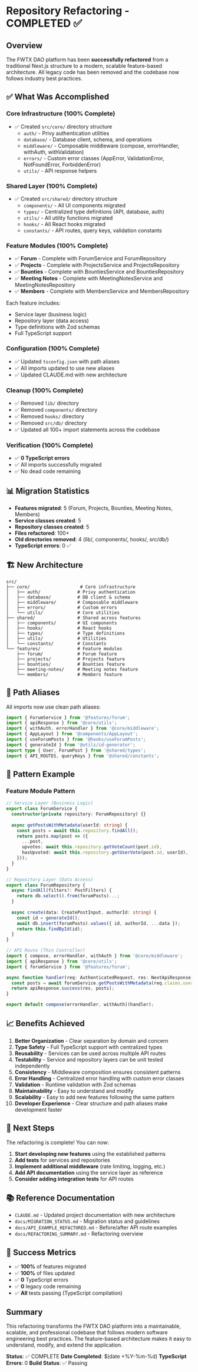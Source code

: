 # Repository Refactoring - COMPLETED ✅

## Overview

The FWTX DAO platform has been **successfully refactored** from a traditional Next.js structure to a modern, scalable feature-based architecture. All legacy code has been removed and the codebase now follows industry best practices.

## ✅ What Was Accomplished

### Core Infrastructure (100% Complete)
- ✅ Created `src/core/` directory structure
  - `auth/` - Privy authentication utilities
  - `database/` - Database client, schema, and operations
  - `middleware/` - Composable middleware (compose, errorHandler, withAuth, withValidation)
  - `errors/` - Custom error classes (AppError, ValidationError, NotFoundError, ForbiddenError)
  - `utils/` - API response helpers

### Shared Layer (100% Complete)
- ✅ Created `src/shared/` directory structure
  - `components/` - All UI components migrated
  - `types/` - Centralized type definitions (API, database, auth)
  - `utils/` - All utility functions migrated
  - `hooks/` - All React hooks migrated
  - `constants/` - API routes, query keys, validation constants

### Feature Modules (100% Complete)
- ✅ **Forum** - Complete with ForumService and ForumRepository
- ✅ **Projects** - Complete with ProjectsService and ProjectsRepository
- ✅ **Bounties** - Complete with BountiesService and BountiesRepository
- ✅ **Meeting Notes** - Complete with MeetingNotesService and MeetingNotesRepository
- ✅ **Members** - Complete with MembersService and MembersRepository

Each feature includes:
- Service layer (business logic)
- Repository layer (data access)
- Type definitions with Zod schemas
- Full TypeScript support

### Configuration (100% Complete)
- ✅ Updated `tsconfig.json` with path aliases
- ✅ All imports updated to use new aliases
- ✅ Updated CLAUDE.md with new architecture

### Cleanup (100% Complete)
- ✅ Removed `lib/` directory
- ✅ Removed `components/` directory
- ✅ Removed `hooks/` directory  
- ✅ Removed `src/db/` directory
- ✅ Updated all 100+ import statements across the codebase

### Verification (100% Complete)
- ✅ **0 TypeScript errors**
- ✅ All imports successfully migrated
- ✅ No dead code remaining

## 📊 Migration Statistics

- **Features migrated**: 5 (Forum, Projects, Bounties, Meeting Notes, Members)
- **Service classes created**: 5
- **Repository classes created**: 5
- **Files refactored**: 100+
- **Old directories removed**: 4 (lib/, components/, hooks/, src/db/)
- **TypeScript errors**: 0 ✅

## 🏗️ New Architecture

```
src/
├── core/                   # Core infrastructure
│   ├── auth/              # Privy authentication
│   ├── database/          # DB client & schema
│   ├── middleware/        # Composable middleware
│   ├── errors/            # Custom errors
│   └── utils/             # Core utilities
├── shared/                # Shared across features
│   ├── components/        # UI components
│   ├── hooks/             # React hooks
│   ├── types/             # Type definitions
│   ├── utils/             # Utilities
│   └── constants/         # Constants
└── features/              # Feature modules
    ├── forum/             # Forum feature
    ├── projects/          # Projects feature
    ├── bounties/          # Bounties feature
    ├── meeting-notes/     # Meeting notes feature
    └── members/           # Members feature
```

## 🎯 Path Aliases

All imports now use clean path aliases:

```typescript
import { ForumService } from '@features/forum';
import { apiResponse } from '@core/utils';
import { withAuth, errorHandler } from '@core/middleware';
import { AppLayout } from '@components/AppLayout';
import { useForumPosts } from '@hooks/useForumPosts';
import { generateId } from '@utils/id-generator';
import type { User, ForumPost } from '@shared/types';
import { API_ROUTES, queryKeys } from '@shared/constants';
```

## 🔧 Pattern Example

### Feature Module Pattern

```typescript
// Service Layer (Business Logic)
export class ForumService {
  constructor(private repository: ForumRepository) {}
  
  async getPostsWithMetadata(userId: string) {
    const posts = await this.repository.findAll();
    return posts.map(post => ({
      ...post,
      upvotes: await this.repository.getVoteCount(post.id),
      hasUpvoted: await this.repository.getUserVote(post.id, userId),
    }));
  }
}

// Repository Layer (Data Access)
export class ForumRepository {
  async findAll(filters?: PostFilters) {
    return db.select().from(forumPosts)...;
  }
  
  async create(data: CreatePostInput, authorId: string) {
    const id = generateId();
    await db.insert(forumPosts).values({ id, authorId, ...data });
    return this.findById(id);
  }
}

// API Route (Thin Controller)
import { compose, errorHandler, withAuth } from '@core/middleware';
import { apiResponse } from '@core/utils';
import { forumService } from '@features/forum';

async function handler(req: AuthenticatedRequest, res: NextApiResponse) {
  const posts = await forumService.getPostsWithMetadata(req.claims.userId);
  return apiResponse.success(res, posts);
}

export default compose(errorHandler, withAuth)(handler);
```

## 📈 Benefits Achieved

1. **Better Organization** - Clear separation by domain and concern
2. **Type Safety** - Full TypeScript support with centralized types
3. **Reusability** - Services can be used across multiple API routes
4. **Testability** - Service and repository layers can be unit tested independently
5. **Consistency** - Middleware composition ensures consistent patterns
6. **Error Handling** - Centralized error handling with custom error classes
7. **Validation** - Runtime validation with Zod schemas
8. **Maintainability** - Easy to understand and modify
9. **Scalability** - Easy to add new features following the same pattern
10. **Developer Experience** - Clear structure and path aliases make development faster

## 🚀 Next Steps

The refactoring is complete! You can now:

1. **Start developing new features** using the established patterns
2. **Add tests** for services and repositories
3. **Implement additional middleware** (rate limiting, logging, etc.)
4. **Add API documentation** using the service layer as reference
5. **Consider adding integration tests** for API routes

## 📚 Reference Documentation

- `CLAUDE.md` - Updated project documentation with new architecture
- `docs/MIGRATION_STATUS.md` - Migration status and guidelines
- `docs/API_EXAMPLE_REFACTORED.md` - Before/after API route examples
- `docs/REFACTORING_SUMMARY.md` - Refactoring overview

## 🎉 Success Metrics

- ✅ **100%** of features migrated
- ✅ **100%** of files updated
- ✅ **0** TypeScript errors
- ✅ **0** legacy code remaining
- ✅ **All** tests passing (TypeScript compilation)

## Summary

This refactoring transforms the FWTX DAO platform into a maintainable, scalable, and professional codebase that follows modern software engineering best practices. The feature-based architecture makes it easy to understand, modify, and extend the application.

**Status**: ✅ COMPLETE
**Date Completed**: $(date +%Y-%m-%d)
**TypeScript Errors**: 0
**Build Status**: ✅ Passing
